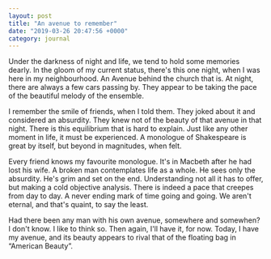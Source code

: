```yaml
---
layout: post
title: "An avenue to remember"
date: "2019-03-26 20:47:56 +0000"
category: journal
---
```



Under the darkness of night and life, we tend to hold some memories dearly.
In the gloom of my current status, there's this one night, when I was here in my
neighbourhood. An Avenue behind the church that is. At night, there are always a few cars passing
by. They appear to be taking the pace of the beautiful melody of the ensemble.

I remember the smile of friends, when I told them. They joked about it and considered an
absurdity. They knew not of the beauty of that avenue in that night. There is this equilibrium that
is hard to explain. Just like any other moment in life, it must be experienced. A monologue of
Shakespeare is great by itself, but beyond in magnitudes, when felt.

Every friend knows my favourite monologue. It's in Macbeth after he had lost his wife. A broken man
contemplates life as a whole. He sees only the absurdity. He's grim and set on the end.
Understanding not all it has to offer, but making a cold objective analysis. There is indeed a pace
that creepes from day to day.
A never ending mark of time going and going. We aren't eternal, and that's quaint, to say the least.

Had there been any man with his own avenue, somewhere and somewhen? I don't know. I like to think
so. Then again, I'll have it, for now.
Today, I have my avenue, and its beauty appears to rival that of the floating bag in “American
Beauty”.


